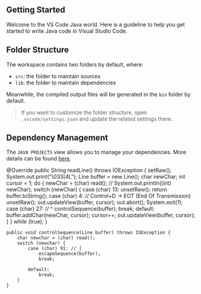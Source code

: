 ## Getting Started

Welcome to the VS Code Java world. Here is a guideline to help you get started to write Java code in Visual Studio Code.

## Folder Structure

The workspace contains two folders by default, where:

- `src`: the folder to maintain sources
- `lib`: the folder to maintain dependencies

Meanwhile, the compiled output files will be generated in the `bin` folder by default.

> If you want to customize the folder structure, open `.vscode/settings.json` and update the related settings there.

## Dependency Management

The `JAVA PROJECTS` view allows you to manage your dependencies. More details can be found [here](https://github.com/microsoft/vscode-java-dependency#manage-dependencies).

  @Override
    public String readLine() throws IOException {
        setRaw();
        System.out.print("\033[4L");
        Line buffer = new Line();
        char newChar;
        int cursor = 1;
        do {
            newChar = (char) read();
            // System.out.println((int) newChar);
            switch (newChar) {
                case (char) 13:
                    unsetRaw();
                    return buffer.toString();
                case (char) 4: // Control+D -> EOT (End Of Transmission)
                    unsetRaw();
                    out.updateView(buffer, cursor);
                    out.abort();
                    System.exit(1);
                case (char) 27: // ^
                    controlSequence(buffer);
                    break;
                default:
                    buffer.addChar(newChar, cursor);
                    cursor++;
                    out.updateView(buffer, cursor);
            }
        } while (true);
    }

    public void controlSequence(Line buffer) throws IOException {
        char newchar = (char) read();
        switch (newchar) {
            case (char) 91: // [
                escapeSequence(buffer);
                break;

            default:
                break;
        }
    }